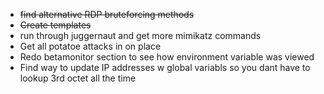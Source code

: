 - ~~find alternative RDP bruteforcing methods~~
- ~~Create templates~~
- run through juggernaut and get more mimikatz commands
- Get all potatoe attacks in on place
- Redo betamonitor section to see how environment variable was viewed
- Find way to update IP addresses w global variabls so you dant have to lookup 3rd octet all the time